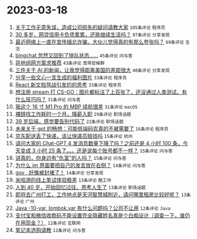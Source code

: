 # 2023-03-18

1. [关于工作无意失误，造成公司损失的疑问请教大家](https://www.v2ex.com/t/925018) `105条评论` `程序员`
1. [30 多岁，网贷信用卡负债累累，还能继续生活吗？](https://www.v2ex.com/t/925061) `97条评论` `分享发现`
1. [最近网络上一直在宣传缅北诈骗，大伙儿觉得真的有那么夸张吗？](https://www.v2ex.com/t/925015) `69条评论` `生活`
1. [bingchat 忽然又回到了排队状态……](https://www.v2ex.com/t/925024) `45条评论` `问与答`
1. [异地组网方案求推荐](https://www.v2ex.com/t/925039) `43条评论` `宽带症候群`
1. [三件关于 AI 的新闻，让我觉得距离美国的差距很大](https://www.v2ex.com/t/925185) `40条评论` `分享发现`
1. [分享一些文心一言生成的福利图片](https://www.v2ex.com/t/925105) `33条评论` `程序员`
1. [React 新文档骂战引发的的思考](https://www.v2ex.com/t/925157) `33条评论` `程序员`
1. [想注册 stream 打 CS-GO：图片都标注了上百张了，还没通过人类测试。有什么技巧吗？](https://www.v2ex.com/t/925037) `31条评论` `问与答`
1. [我这个 16 寸 M1 Pro 的 MBP 续航很差](https://www.v2ex.com/t/925060) `31条评论` `macOS`
1. [裸辞找工作耗时一个月，降薪入职](https://www.v2ex.com/t/925085) `29条评论` `职场话题`
1. [39 岁后端，感觉要告别代码了](https://www.v2ex.com/t/925138) `22条评论` `职场话题`
1. [未来关于 gpt 的畅想：可能低端码农真的不被需要了](https://www.v2ex.com/t/925173) `16条评论` `程序员`
1. [京东配送丢了快递，该让快递员赔钱吗](https://www.v2ex.com/t/925153) `15条评论` `杭州`
1. [请问大家的 Chat-GPT 4 发消息数量下降了吗？之前还是 4 小时 100 条，今天变成 3 小时 25 条了。。。还是说每个账号都不一样？](https://www.v2ex.com/t/925017) `15条评论` `问与答`
1. [讲真的，你身边有"仇富"的人吗？](https://www.v2ex.com/t/925011) `15条评论` `问与答`
1. [为什么 im 界面要把自己的发言放在右侧？](https://www.v2ex.com/t/925156) `14条评论` `问与答`
1. [gov , 好像被封堵了！](https://www.v2ex.com/t/925124) `14条评论` `分享发现`
1. [米哈游的线上笔试体验极差](https://www.v2ex.com/t/925154) `13条评论` `酷工作`
1. [人到 40 岁，开始回忆过往、思考人生了](https://www.v2ex.com/t/925142) `13条评论` `职场话题`
1. [即将去广州打工，工作地点是天河智慧城附近，请问哪里租房比较好呢？](https://www.v2ex.com/t/925030) `13条评论` `广州`
1. [Java -10-var, lombok.var 有什么问题吗？公司不让用](https://www.v2ex.com/t/925179) `12条评论` `Java`
1. [支付宝和微信收款码不能设置完全隐藏姓名真是个白痴设计（调查一下，谁仍在用现金？）](https://www.v2ex.com/t/925139) `12条评论` `互联网`
1. [笔记本选购请教](https://www.v2ex.com/t/925049) `12条评论` `问与答`
